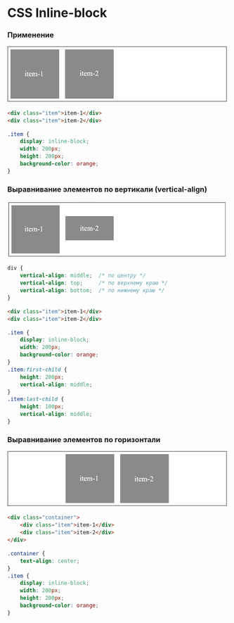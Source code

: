 # CSS Inline-block

<!-- xxxxxxxxxxxxxxxxxxxxxxxxxxxxxxxxxxxxxxxxxxxxxxxxxxxxxxx -->
### Применение
<!-- xxxxxxxxxxxxxxxxxxxxxxxxxxxxxxxxxxxxxxxxxxxxxxxxxxxxxxx -->
<img src="../@img/inline-block/inline-block.png" width="500px">

```html
<div class="item">item-1</div>
<div class="item">item-2</div>
```

```css
.item {
	display: inline-block;
	width: 200px;
	height: 200px;
	background-color: orange;
}
```


<!-- xxxxxxxxxxxxxxxxxxxxxxxxxxxxxxxxxxxxxxxxxxxxxxxxxxxxxxx -->
### Выравнивание элементов по вертикали (vertical-align)
<!-- xxxxxxxxxxxxxxxxxxxxxxxxxxxxxxxxxxxxxxxxxxxxxxxxxxxxxxx -->
<img src="../@img/inline-block/inline-block-y.png" width="500px">

```css
div {
	vertical-align: middle;  /* по центру */
	vertical-align: top;     /* по верхнему краю */
	vertical-align: bottom;  /* по нижнему краю */	
}
```

```html
<div class="item">item-1</div>
<div class="item">item-2</div>
```

```css
.item {
	display: inline-block;
	width: 200px;
	background-color: orange;
}
.item:first-child {
	height: 200px;
	vertical-align: middle;
}
.item:last-child {
	height: 100px;
	vertical-align: middle;
}
```

<!-- xxxxxxxxxxxxxxxxxxxxxxxxxxxxxxxxxxxxxxxxxxxxxxxxxxxxxxx -->
### Выравнивание элементов по горизонтали
<!-- xxxxxxxxxxxxxxxxxxxxxxxxxxxxxxxxxxxxxxxxxxxxxxxxxxxxxxx -->
<img src="../@img/inline-block/inline-block-x.png" width="500px">

```html
<div class="container">
	<div class="item">item-1</div>
	<div class="item">item-2</div>
</div>
```

```css
.container {
	text-align: center;
}
.item {
	display: inline-block;
	width: 200px;
	height: 200px;
	background-color: orange;
}
```
